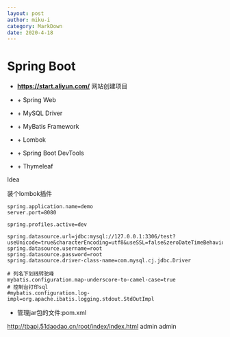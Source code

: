 ```yaml
---
layout: post
author: miku-i
category: MarkDown
date: 2020-4-18
---
```


# Spring Boot

- **https://start.aliyun.com/**  网站创建项目



- \+ Spring Web
- \+ MySQL Driver
- \+ MyBatis Framework

- \+ Lombok
- \+ Spring Boot DevTools
- \+ Thymeleaf



Idea

装个lombok插件







```
spring.application.name=demo
server.port=8080

spring.profiles.active=dev

spring.datasource.url=jdbc:mysql://127.0.0.1:3306/test?useUnicode=true&characterEncoding=utf8&useSSL=false&zeroDateTimeBehavior=convertToNull&serverTimezone=Asia/Shanghai
spring.datasource.username=root
spring.datasource.password=root
spring.datasource.driver-class-name=com.mysql.cj.jdbc.Driver

# 列名下划线转驼峰
mybatis.configuration.map-underscore-to-camel-case=true
# 控制台打印sql
#mybatis.configuration.log-impl=org.apache.ibatis.logging.stdout.StdOutImpl
```







- 管理jar包的文件:pom.xml

http://tbapi.51daodao.cn/root/index/index.html    admin   admin

